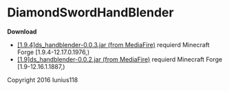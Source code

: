 # DiamondSwordHandBlender

**Download**
+ [[1.9.4]ds_handblender-0.0.3.jar (from MediaFire)](http://www.mediafire.com/download/l9ek1293ejl3qr8) requierd Minecraft Forge [1.9.4-12.17.0.1976,)
+ [[1.9]ds_handblender-0.0.2.jar (from MediaFire)](http://www.mediafire.com/download/emtcfuat2k7hdip) requierd Minecraft Forge 
[1.9-12.16.1.1887,)

Copyright 2016 Iunius118

